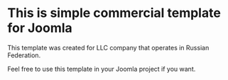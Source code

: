 # This is simple commercial template for Joomla

This template was created for LLC company that operates in Russian Federation.

Feel free to use this template in your Joomla project if you want.